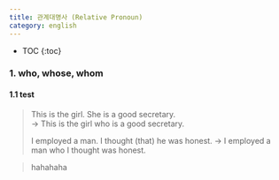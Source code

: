 ```yaml
---
title: 관계대명사 (Relative Pronoun)
category: english
---
```


* TOC
{:toc}

### 1. who, whose, whom
#### 1.1 test
> This is the girl. She is a good secretary. <br>
> -> This is the girl who is a good secretary.
>
> I employed a man. I thought (that) he was honest.
> -> I employed a man who I thought was honest.

> hahahaha

